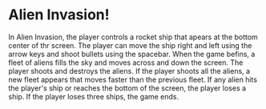 # Alien Invasion!


In Alien Invasion, the player controls a rocket ship that apears at the bottom center of thr screen. The player can move the ship right and 
left using the arrow keys and shoot bullets using the spacebar. When the game befins, a fleet of aliens fills the sky and moves across and 
down the screen. The player shoots and destroys the aliens. If the player shoots all the aliens, a new fleet appears that moves faster than
the previous fleet. If any alien hits the player's ship or reaches the bottom of the screen, the player loses a ship. If the player loses 
three ships, the game ends.

